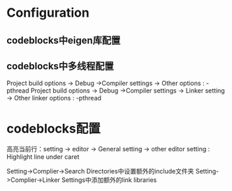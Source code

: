 # Configuration
## codeblocks中eigen库配置

## codeblocks中多线程配置
Project build options -> Debug ->Compiler settings -> Other options : -pthread
Project build options -> Debug ->Compiler settings -> Linker setting -> Other linker options : -pthread

# codeblocks配置
高亮当前行：setting -> editor -> General setting -> other editor setting : Highlight line under caret

Setting->Complier->Search Directories中设置额外的include文件夹
Setting->Complier->Linker Settings中添加额外的link libraries
